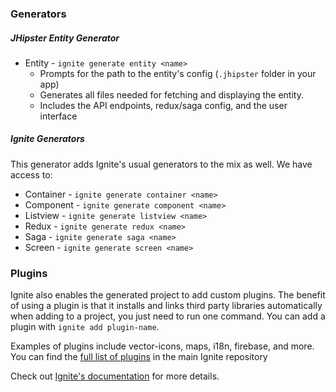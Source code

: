 ### Generators

##### JHipster Entity Generator
 - Entity - `ignite generate entity <name>`
    - Prompts for the path to the entity's config (`.jhipster` folder in your app)
    - Generates all files needed for fetching and displaying the entity.
    - Includes the API endpoints, redux/saga config, and the user interface
 
##### Ignite Generators
This generator adds Ignite's usual generators to the mix as well.  We have access to:
 - Container - `ignite generate container <name>`
 - Component - `ignite generate component <name>`
 - Listview - `ignite generate listview <name>`
 - Redux - `ignite generate redux <name>`
 - Saga - `ignite generate saga <name>`
 - Screen - `ignite generate screen <name>`
 
### Plugins

Ignite also enables the generated project to add custom plugins.  The benefit of using a plugin is that it installs and links 
third party libraries automatically when adding to a project, you just need to run one command.  You can add a plugin with 
`ignite add plugin-name`.  

Examples of plugins include vector-icons, maps, i18n, firebase, and more.  You can find the [full list
of plugins](https://github.com/infinitered/ignite/blob/master/PLUGINS.md) in the main Ignite repository

Check out [Ignite's documentation](https://github.com/infinitered/ignite/tree/master/docs) for more details. 
